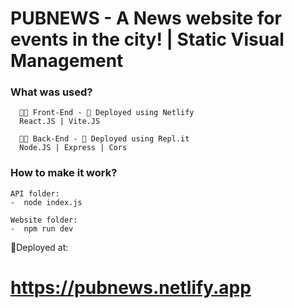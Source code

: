 # PUBNEWS - A News website for events in the city! | Static Visual Management

<h3>What was used?</h3>

```
  👨‍💻 Front-End - 🚀 Deployed using Netlify
  React.JS | Vite.JS
```

```
  👨‍💻 Back-End - 🚀 Deployed using Repl.it
  Node.JS | Express | Cors
```

<h3>How to make it work?</h3>

```
API folder:
-  node index.js
```
```
Website folder:
-  npm run dev
```

🚀Deployed at:
# https://pubnews.netlify.app
